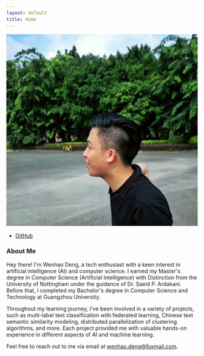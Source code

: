 ```yaml
---
layout: default
title: Home
---
```


<div class="about-container">
  <div class="about-image">
    <img src="/public/pic.jpg" alt="Wenhao's Picture" />
  </div>
  <div class="about-social">
    <ul>
      <!-- <li><a href="https://www.instagram.com/your_username/" target="_blank" rel="noopener noreferrer"><i class="fab fa-instagram"></i> Instagram</a></li> -->
      <!-- <li><a href="https://twitter.com/dw3nhao" target="_blank" rel="noopener noreferrer"><i class="fab fa-twitter"></i> Twitter</a></li> -->
      <li><a href="https://github.com/w3nhao" target="_blank" rel="noopener noreferrer"><i class="fab fa-github"></i> GitHub</a></li>
      <!-- <li><i class="fab fa-weixin"></i> WeChat: your_wechat_id</li> -->
    </ul>
  </div>
</div>


### About Me

Hey there! I'm Wenhao Deng, a tech enthusiast with a keen interest in artificial intelligence (AI) and computer science. I earned my Master's degree in Computer Science (Artificial Intelligence) with Distinction from the University of Nottingham under the guidance of Dr. Saeid P. Ardakani. Before that, I completed my Bachelor's degree in Computer Science and Technology at Guangzhou University.

Throughout my learning journey, I've been involved in a variety of projects, such as multi-label text classification with federated learning, Chinese text semantic similarity modeling, distributed parallelization of clustering algorithms, and more. Each project provided me with valuable hands-on experience in different aspects of AI and machine learning.

Feel free to reach out to me via email at wenhao.deng@foxmail.com.
